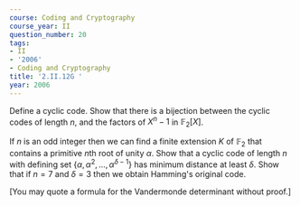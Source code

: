 ```yaml
---
course: Coding and Cryptography
course_year: II
question_number: 20
tags:
- II
- '2006'
- Coding and Cryptography
title: '2.II.12G '
year: 2006
---
```



Define a cyclic code. Show that there is a bijection between the cyclic codes of length $n$, and the factors of $X^{n}-1$ in $\mathbb{F}_{2}[X]$.

If $n$ is an odd integer then we can find a finite extension $K$ of $\mathbb{F}_{2}$ that contains a primitive $n$th root of unity $\alpha$. Show that a cyclic code of length $n$ with defining set $\left\{\alpha, \alpha^{2}, \ldots, \alpha^{\delta-1}\right\}$ has minimum distance at least $\delta$. Show that if $n=7$ and $\delta=3$ then we obtain Hamming's original code.

[You may quote a formula for the Vandermonde determinant without proof.]